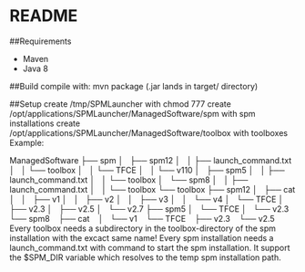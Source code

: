 # README #

##Requirements
* Maven
* Java 8

##Build
compile with:
mvn package (.jar lands in target/ directory)

##Setup
create /tmp/SPMLauncher with chmod 777
create /opt/applications/SPMLauncher/ManagedSoftware/spm with spm installations
create /opt/applications/SPMLauncher/ManagedSoftware/toolbox with toolboxes
Example:

ManagedSoftware
├── spm
│   ├── spm12
│   │   ├── launch_command.txt
│   │   └── toolbox
│   │       └── TFCE
│   │           └── v110
│   ├── spm5
│   │   ├── launch_command.txt
│   │   └── toolbox
│   └── spm8
│   │   ├── launch_command.txt
│   │   └── toolbox
└── toolbox
    ├── spm12
    │   ├── cat
    │   │   ├── v1
    │   │   ├── v2
    │   │   ├── v3
    │   │   └── v4
    │   └── TFCE
    │       ├── v2.3
    │       ├── v2.5
    │       └── v2.7
    ├── spm5
    │   └── TFCE
    │       └── v2.3
    └── spm8
        ├── cat
        │   └── v1
        └── TFCE
            ├── v2.3
            └── v2.5
Every toolbox needs a subdirectory in the toolbox-directory of the spm installation with the excact same name!
Every spm installation needs a launch_command.txt with command to start the spm installation. It support the $SPM_DIR variable which resolves to the temp spm installation path.
 